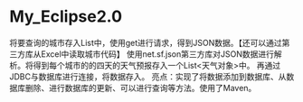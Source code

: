 # My_Eclipse2.0
将要查询的城市存入List中，使用get进行请求，得到JSON数据。【还可以通过第三方库从Excel中读取城市代码】
使用net.sf.json第三方库对JSON数据进行解析。将得到每个城市的的四天的天气预报存入一个List<天气对象>中。
再通过JDBC与数据库进行连接，将数据存入。
亮点：实现了将数据添加到数据库、从数据库删除、进行数据库的更新、可以进行查询等方法。使用了Maven。
